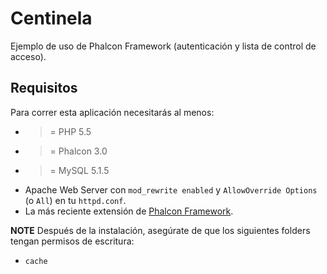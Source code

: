 # Centinela
Ejemplo de uso de Phalcon Framework (autenticación y lista de control de acceso).

## Requisitos

Para correr esta aplicación necesitarás al menos:

* >= PHP 5.5
* >= Phalcon 3.0
* >= MySQL 5.1.5
* Apache Web Server con `mod_rewrite enabled` y `AllowOverride Options` (o `All`) en tu `httpd.conf`.
* La más reciente extensión de [Phalcon Framework](https://github.com/phalcon/cphalcon).

**NOTE** Después de la instalación, asegúrate de que los siguientes folders tengan permisos de escritura:
- `cache`
